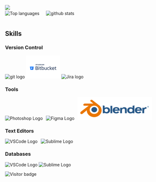 <div>
  <a href="https://profile.codersrank.io/user/nguyenchloet" target="_blank">
  <img src="https://cr-skills-chart-widget.azurewebsites.net/api/api?username=nguyenchloet&skills=HTML,CSS,Java,Javascript,CPP,Python&show-other-skills=true&branding=false&labels=4" height="400"/>
 
  </a>
</div>
<div> 
  <img src="https://github-readme-stats.vercel.app/api/top-langs?username=nguyenchloet&show_icons=true&locale=en&langs_count=8&layout=compact" alt="Top languages" height="180px" />
  &ensp;&ensp;
  <img src="https://github-readme-stats.vercel.app/api?username=nguyenchloet&show_icons=true&theme=light&hide=issues" alt="github stats" width="500px" />
</div>
<br>

## Skills
### Version Control
<div>
  <img src="https://github.com/yurijserrano/Github-Profile-Readme-Logos/blob/master/others/git.svg" alt="git logo" height="75px" />
  <img src="https://github.com/nguyenchloet/nguyenchloet/blob/main/Bitbucket-Logo.wine.svg" alt="Bitbucket logo" height="75px" />
  <img src="https://github.com/nguyenchloet/nuyenchloet/blob/main/jira-atlassian-confluence-agile-software-development.png" alt="Jira logo" height="75px" />
</div>


### Tools
<div>
  <img src="https://github.com/yurijserrano/Github-Profile-Readme-Logos/blob/master/tools/photoshop.png" alt="Photoshop Logo" height="75px" />&ensp;
  <img src="https://github.com/yurijserrano/Github-Profile-Readme-Logos/blob/master/tools/figma.png" alt="Figma Logo" height="75px" />&ensp;
  <img src="https://github.com/nguyenchloet/nguyenchloet/blob/main/blender_logo.png" alt="Blender Logo" height="75px" />
</div>


### Text Editors
<div>
    <img src="https://github.com/yurijserrano/Github-Profile-Readme-Logos/blob/master/text%20editors/vscode.svg" alt="VSCode Logo" height="75px" />&ensp;
    <img src="https://github.com/yurijserrano/Github-Profile-Readme-Logos/blob/master/text%20editors/sublime.svg" alt="Sublime Logo" height="75px" />
</div>


### Databases
<div>
    <img src="https://github.com/yurijserrano/Github-Profile-Readme-Logos/blob/master/databases/mongodb.svg" alt="VSCode Logo" height="75px" />
    <img src="https://github.com/yurijserrano/Github-Profile-Readme-Logos/blob/master/databases/mysql.svg" alt="Sublime Logo" height="75px" />
</div>


![Visitor badge](https://visitor-badge.laobi.icu/badge?page_id=nguyenchloet.nguyenchloet)

